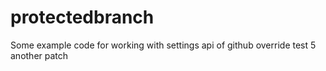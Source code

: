 # protectedbranch
Some example code for working with settings api of github
override test 5
another patch
